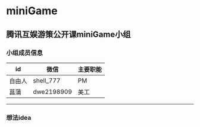 # miniGame
## 腾讯互娱游策公开课miniGame小组
### 小组成员信息

id | 微信 |主要职能
---|---|---
自由人 | shell_777 | PM
菖蒲 | dwe2198909 | 美工

---
### 想法idea
